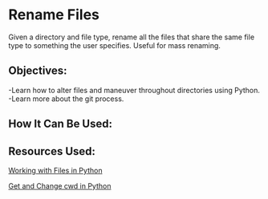 # Rename Files
Given a directory and file type, rename all the files that share the same file type to something the user specifies. Useful for mass renaming. 

## Objectives:
-Learn how to alter files and maneuver throughout directories using Python.
-Learn more about the git process. 

## How It Can Be Used:

## Resources Used:
[Working with Files in Python](https://realpython.com/working-with-files-in-python/#copying-moving-and-renaming-files-and-directories)

[Get and Change cwd in Python](https://linuxize.com/post/python-get-change-current-working-directory/#:~:text=To%20change%20the%20current%20working,use%20the%20chdir()%20method.&text=The%20method%20accepts%20one%20argument,can%20be%20absolute%20or%20relative.)